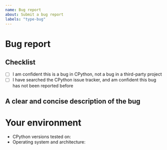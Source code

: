 ```yaml
---
name: Bug report
about: Submit a bug report
labels: "type-bug"
---
```


<!--
  New to Python? The issue tracker isn't the right place to get help.
  Consider instead:

  - reading the Python tutorial: https://docs.python.org/3/tutorial/
  - posting at https://discuss.python.org/c/users/7
  - emailing https://mail.python.org/mailman/listinfo/python-list
-->

# Bug report

## Checklist

<!-- Bugs in third-party projects (e.g. `requests`) do not belong in the CPython issue tracker -->

- [ ] I am confident this is a bug in CPython, not a bug in a third-party project
- [ ] I have searched the CPython issue tracker, and am confident this bug has not been reported before

## A clear and concise description of the bug

<!--
  Include a minimal, reproducible example if possible.
  (https://stackoverflow.com/help/minimal-reproducible-example)

  Put any code blocks inside triple backticks:

  ```py
  your code here
  ```

-->



# Your environment

<!-- Include all relevant details about the environment you experienced the bug in -->

- CPython versions tested on:
- Operating system and architecture:

<!--
You can freely edit this form. Remove any lines you believe are unnecessary.
-->
